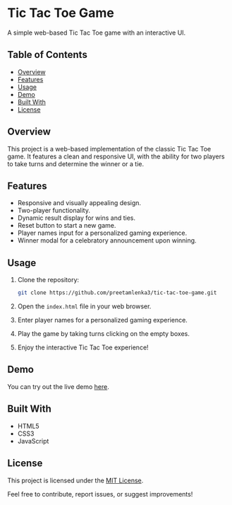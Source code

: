 # Tic Tac Toe Game

A simple web-based Tic Tac Toe game with an interactive UI.

## Table of Contents

- [Overview](#overview)
- [Features](#features)
- [Usage](#usage)
- [Demo](#demo)
- [Built With](#built-with)
- [License](#license)

## Overview

This project is a web-based implementation of the classic Tic Tac Toe game. It features a clean and responsive UI, with the ability for two players to take turns and determine the winner or a tie.

## Features

- Responsive and visually appealing design.
- Two-player functionality.
- Dynamic result display for wins and ties.
- Reset button to start a new game.
- Player names input for a personalized gaming experience.
- Winner modal for a celebratory announcement upon winning.

## Usage

1. Clone the repository:

    ```bash
    git clone https://github.com/preetamlenka3/tic-tac-toe-game.git
    ```

2. Open the `index.html` file in your web browser.

3. Enter player names for a personalized gaming experience.

4. Play the game by taking turns clicking on the empty boxes.

5. Enjoy the interactive Tic Tac Toe experience!

## Demo

You can try out the live demo [here](https://preetamlenka3.github.io/tic-tac-toe-game/).

## Built With

- HTML5
- CSS3
- JavaScript

## License

This project is licensed under the [MIT License](LICENSE).

Feel free to contribute, report issues, or suggest improvements!
